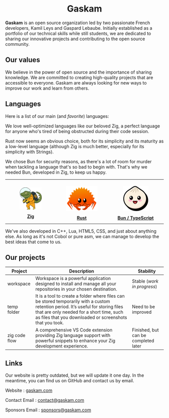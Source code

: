 <h1 align="center">Gaskam</h1>

**Gaskam** is an open source organization led by two passionate French developers, Kamil Leys and Gaspard Lebaube. Initially established as a portfolio of our technical skills while still students, we are dedicated to sharing our innovative projects and contributing to the open source community.

## Our values

We believe in the power of open source and the importance of sharing knowledge. We are committed to creating high-quality projects that are accessible to everyone. Gaskam are always looking for new ways to improve our work and learn from others.

## Languages

Here is a list of our main (and *favorite*) languages:

We love well-optimized languages like our beloved Zig, a perfect language for anyone who's tired of being obstructed during their code session.

Rust now seems an obvious choice, both for its simplicity and its maturity as a low-level language (although Zig is much better, especially for its simplicity with Strings).

We chose Bun for security reasons, as there's a lot of room for murder when tackling a language that's so bad to begin with. That's why we needed Bun, developed in Zig, to keep us happy.

<div align="center">
  <table border="0" cellspacing="10" cellpadding="20">
    <tr>
      <td align="center" width="200" style="padding: 10px;">
        <img src="./../images/zig.svg" width="70" height="70" style="margin: 10px;">
        <br><strong><a href="https://ziglang.org/">Zig</a></strong>
      </td>
      <td align="center" width="200" style="padding: 10px;">
        <img src="./../images/rust.svg" width="100" height="80" style="margin: 10px;">
        <br><strong><a href="https://www.rust-lang.org/">Rust</a></strong>
      </td>
      <td align="center" width="200" style="padding: 10px;">
        <img src="./../images/bun.svg" width="80" height="80" style="margin: 10px;">
        <br><strong><a href="https://bun.sh/">Bun / TypeScript</a></strong>
      </td>
    </tr>
  </table>
</div>

We've also developed in C++, Lua, HTML5, CSS, and just about anything else. As long as it's not Cobol or pure asm, we can manage to develop the best ideas that come to us.

## Our projects

<table align="center">
    <thead>
        <tr>
            <th>Project</th>
            <th>Description</th>
            <th>Stability</th>
        </tr>
    </thead>
    <tbody>
        <tr>
            <td>workspace</td>
            <td>Workspace is a powerful application designed to install and manage all your repositories in your chosen destination.</td>
            <td>Stable (<em>work in progress</em>)</td>
        </tr>
        <tr>
            <td>temp folder</td>
            <td>It is a tool to create a folder where files can be stored temporarily with a custom retention period. It’s useful for storing files that are only needed for a short time, such as files that you downloaded or screenshots that you took.</td>
            <td>Need to be improved</td>
        </tr>
        <tr>
            <td>zig code flow</td>
            <td>A comprehensive VS Code extension providing Zig language support with powerful snippets to enhance your Zig development experience.</td>
            <td>Finished, but can be completed later</td>
        </tr>
    </tbody>
</table>

## Links

Our website is pretty outdated, but we will update it one day. In the meantime, you can find us on GitHub and contact us by email.

Website : [gaskam.com](https://gaskam.com/)

Contact Email : contact@gaskam.com

Sponsors Email : sponsors@gaskam.com

